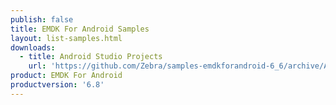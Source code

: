 ```yaml
---
publish: false
title: EMDK For Android Samples
layout: list-samples.html
downloads:
  - title: Android Studio Projects
    url: 'https://github.com/Zebra/samples-emdkforandroid-6_6/archive/AllSamples.zip'
product: EMDK For Android
productversion: '6.8'
---
```






















